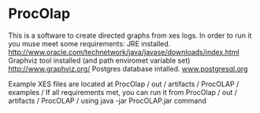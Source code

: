 ProcOlap
========
This is a software to create directed graphs from xes logs. 
In order to run it you muse meet some requirements:
JRE installed. http://www.oracle.com/technetwork/java/javase/downloads/index.html
Graphviz tool installed (and path enviromet variable set) http://www.graphviz.org/
Postgres database intalled. www.postgresql.org

Example XES files are located at ProcOlap / out / artifacts / ProcOLAP / examples /
If all requirements met, you can run it from ProcOlap / out / artifacts / ProcOLAP / 
using java -jar ProcOLAP.jar command
